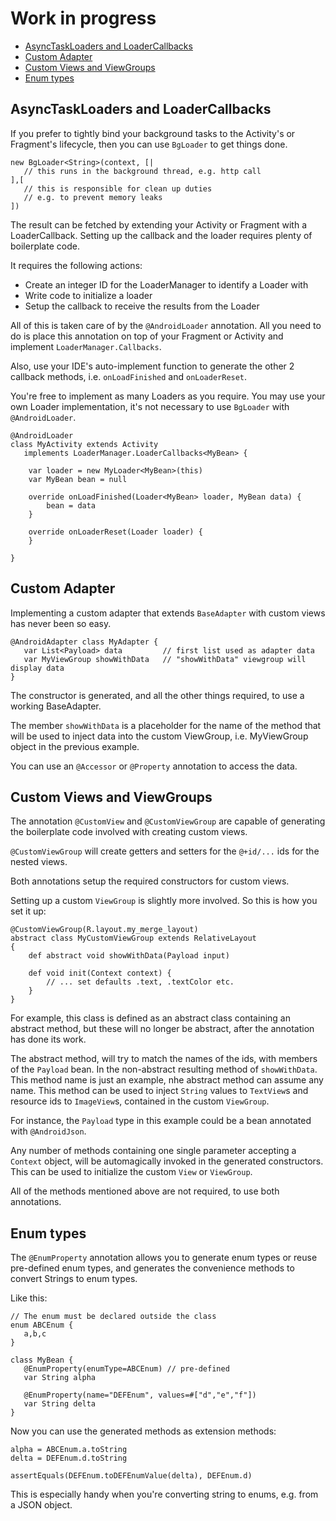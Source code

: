 Work in progress
================

- [AsyncTaskLoaders and LoaderCallbacks](#asynctaskloaders-and-loadercallbacks)
- [Custom Adapter](#custom-adapter)
- [Custom Views and ViewGroups](#custom-views-and-viewgroups)
- [Enum types](#enum-types)


AsyncTaskLoaders and LoaderCallbacks
------------------------------------

If you prefer to tightly bind your background tasks to the Activity's or Fragment's lifecycle, then you can use `BgLoader` to get things done.

```xtend
new BgLoader<String>(context, [|
   // this runs in the background thread, e.g. http call
],[
   // this is responsible for clean up duties
   // e.g. to prevent memory leaks
])
```

The result can be fetched by extending your Activity or Fragment with a LoaderCallback. Setting up the callback and the loader requires plenty of boilerplate code.

It requires the following actions:

* Create an integer ID for the LoaderManager to identify a Loader with
* Write code to initialize a loader
* Setup the callback to receive the results from the Loader

All of this is taken care of by the `@AndroidLoader` annotation. All you need to do is place this annotation on top of your Fragment or Activity and implement `LoaderManager.Callbacks`.

Also, use your IDE's auto-implement function to generate the other 2 callback methods, i.e. `onLoadFinished` and `onLoaderReset`.

You're free to implement as many Loaders as you require. You may use your own Loader implementation, it's not necessary to use `BgLoader` with `@AndroidLoader`.

```xtend
@AndroidLoader
class MyActivity extends Activity
   implements LoaderManager.LoaderCallbacks<MyBean> {

	var loader = new MyLoader<MyBean>(this)
	var MyBean bean = null

	override onLoadFinished(Loader<MyBean> loader, MyBean data) {
		bean = data
	}

	override onLoaderReset(Loader loader) {
	}

}
```

Custom Adapter
--------------

Implementing a custom adapter that extends `BaseAdapter` with custom views has never been so easy.

```xtend
@AndroidAdapter class MyAdapter {
   var List<Payload> data         // first list used as adapter data
   var MyViewGroup showWithData   // "showWithData" viewgroup will display data
}
```

The constructor is generated, and all the other things required, to use a working BaseAdapter.

The member `showWithData` is a placeholder for the name of the method that will be used to inject data into the custom ViewGroup, i.e. MyViewGroup object in the previous example.

You can use an `@Accessor` or `@Property` annotation to access the data.

Custom Views and ViewGroups
---------------------------

The annotation `@CustomView` and `@CustomViewGroup` are capable of generating the boilerplate code involved with creating custom views.

`@CustomViewGroup` will create getters and setters for the `@+id/...` ids for the nested views.

Both annotations setup the required constructors for custom views.

Setting up a custom `ViewGroup` is slightly more involved. So this is how you set it up:

```xtend
@CustomViewGroup(R.layout.my_merge_layout)
abstract class MyCustomViewGroup extends RelativeLayout
{
	def abstract void showWithData(Payload input)

	def void init(Context context) {
		// ... set defaults .text, .textColor etc.
	}
}
```

For example, this class is defined as an abstract class containing an abstract method, but these will no longer be abstract, after the annotation has done its work.

The abstract method, will try to match the names of the ids, with members of the `Payload` bean. In the non-abstract resulting method of `showWithData`. This method name is just an example, nhe abstract method can assume any name. This method can be used to inject `String` values to `TextView`s and resource ids to `ImageView`s, contained in the custom `ViewGroup`.

For instance, the `Payload` type in this example could be a bean annotated with `@AndroidJson`.

Any number of methods containing one single parameter accepting a `Context` object, will be automagically invoked in the generated constructors. This can be used to initialize the custom `View` or `ViewGroup`.

All of the methods mentioned above are not required, to use both annotations.

Enum types
----------

The `@EnumProperty` annotation allows you to generate enum types or reuse pre-defined enum types, and generates the convenience methods to convert Strings to enum types.

Like this:

```xtend
// The enum must be declared outside the class
enum ABCEnum {
   a,b,c
}

class MyBean {
   @EnumProperty(enumType=ABCEnum) // pre-defined
   var String alpha

   @EnumProperty(name="DEFEnum", values=#["d","e","f"])
   var String delta
}
```

Now you can use the generated methods as extension methods:

```xtend
alpha = ABCEnum.a.toString
delta = DEFEnum.d.toString

assertEquals(DEFEnum.toDEFEnumValue(delta), DEFEnum.d)
```

This is especially handy when you're converting string to enums, e.g. from a JSON object.

